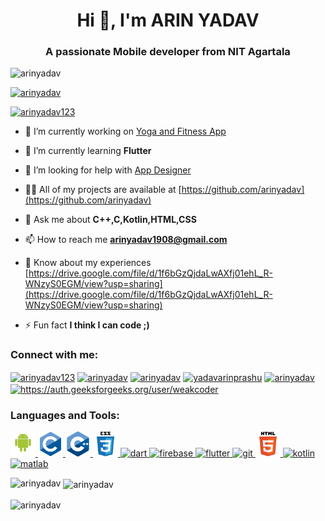<h1 align="center">Hi 👋, I'm ARIN YADAV</h1>
<h3 align="center">A passionate Mobile developer from NIT Agartala</h3>

<p align="left"> <img src="https://komarev.com/ghpvc/?username=arinyadav&label=Profile%20views&color=0e75b6&style=flat" alt="arinyadav" /> </p>

<p align="left"> <a href="https://github.com/ryo-ma/github-profile-trophy"><img src="https://github-profile-trophy.vercel.app/?username=arinyadav" alt="arinyadav" /></a> </p>

<p align="left"> <a href="https://twitter.com/arinyadav123" target="blank"><img src="https://img.shields.io/twitter/follow/arinyadav123?logo=twitter&style=for-the-badge" alt="arinyadav123" /></a> </p>

- 🔭 I’m currently working on [Yoga and Fitness App](https://github.com/arinyadav/Yoga-and-Fitness)

- 🌱 I’m currently learning **Flutter**

- 🤝 I’m looking for help with [App Designer](https://github.com/arinyadav/Yoga-and-Fitness)

- 👨‍💻 All of my projects are available at [https://github.com/arinyadav](https://github.com/arinyadav)

- 💬 Ask me about **C++,C,Kotlin,HTML,CSS**

- 📫 How to reach me **arinyadav1908@gmail.com**

- 📄 Know about my experiences [https://drive.google.com/file/d/1f6bGzQjdaLwAXfj01ehL_R-WNzyS0EGM/view?usp=sharing](https://drive.google.com/file/d/1f6bGzQjdaLwAXfj01ehL_R-WNzyS0EGM/view?usp=sharing)

- ⚡ Fun fact **I think I can code ;)**

<h3 align="left">Connect with me:</h3>
<p align="left">
<a href="https://twitter.com/arinyadav123" target="blank"><img align="center" src="https://raw.githubusercontent.com/rahuldkjain/github-profile-readme-generator/master/src/images/icons/Social/twitter.svg" alt="arinyadav123" height="30" width="40" /></a>
<a href="[https://linkedin.com/in/arinyadav](https://www.linkedin.com/in/arin-yadav-a26468230/)" target="blank"><img align="center" src="https://raw.githubusercontent.com/rahuldkjain/github-profile-readme-generator/master/src/images/icons/Social/linked-in-alt.svg" alt="arinyadav" height="30" width="40" /></a>
<a href="https://instagram.com/arinyadav" target="blank"><img align="center" src="https://raw.githubusercontent.com/rahuldkjain/github-profile-readme-generator/master/src/images/icons/Social/instagram.svg" alt="arinyadav" height="30" width="40" /></a>
<a href="https://www.hackerrank.com/yadavarinprashu" target="blank"><img align="center" src="https://raw.githubusercontent.com/rahuldkjain/github-profile-readme-generator/master/src/images/icons/Social/hackerrank.svg" alt="yadavarinprashu" height="30" width="40" /></a>
<a href="https://www.leetcode.com/arinyadav" target="blank"><img align="center" src="https://raw.githubusercontent.com/rahuldkjain/github-profile-readme-generator/master/src/images/icons/Social/leet-code.svg" alt="arinyadav" height="30" width="40" /></a>
<a href="https://auth.geeksforgeeks.org/user/https://auth.geeksforgeeks.org/user/weakcoder" target="blank"><img align="center" src="https://raw.githubusercontent.com/rahuldkjain/github-profile-readme-generator/master/src/images/icons/Social/geeks-for-geeks.svg" alt="https://auth.geeksforgeeks.org/user/weakcoder" height="30" width="40" /></a>
</p>

<h3 align="left">Languages and Tools:</h3>
<p align="left"> <a href="https://developer.android.com" target="_blank" rel="noreferrer"> <img src="https://raw.githubusercontent.com/devicons/devicon/master/icons/android/android-original-wordmark.svg" alt="android" width="40" height="40"/> </a> <a href="https://www.cprogramming.com/" target="_blank" rel="noreferrer"> <img src="https://raw.githubusercontent.com/devicons/devicon/master/icons/c/c-original.svg" alt="c" width="40" height="40"/> </a> <a href="https://www.w3schools.com/cpp/" target="_blank" rel="noreferrer"> <img src="https://raw.githubusercontent.com/devicons/devicon/master/icons/cplusplus/cplusplus-original.svg" alt="cplusplus" width="40" height="40"/> </a> <a href="https://www.w3schools.com/css/" target="_blank" rel="noreferrer"> <img src="https://raw.githubusercontent.com/devicons/devicon/master/icons/css3/css3-original-wordmark.svg" alt="css3" width="40" height="40"/> </a> <a href="https://dart.dev" target="_blank" rel="noreferrer"> <img src="https://www.vectorlogo.zone/logos/dartlang/dartlang-icon.svg" alt="dart" width="40" height="40"/> </a> <a href="https://firebase.google.com/" target="_blank" rel="noreferrer"> <img src="https://www.vectorlogo.zone/logos/firebase/firebase-icon.svg" alt="firebase" width="40" height="40"/> </a> <a href="https://flutter.dev" target="_blank" rel="noreferrer"> <img src="https://www.vectorlogo.zone/logos/flutterio/flutterio-icon.svg" alt="flutter" width="40" height="40"/> </a> <a href="https://git-scm.com/" target="_blank" rel="noreferrer"> <img src="https://www.vectorlogo.zone/logos/git-scm/git-scm-icon.svg" alt="git" width="40" height="40"/> </a> <a href="https://www.w3.org/html/" target="_blank" rel="noreferrer"> <img src="https://raw.githubusercontent.com/devicons/devicon/master/icons/html5/html5-original-wordmark.svg" alt="html5" width="40" height="40"/> </a> <a href="https://kotlinlang.org" target="_blank" rel="noreferrer"> <img src="https://www.vectorlogo.zone/logos/kotlinlang/kotlinlang-icon.svg" alt="kotlin" width="40" height="40"/> </a> <a href="https://www.mathworks.com/" target="_blank" rel="noreferrer"> <img src="https://upload.wikimedia.org/wikipedia/commons/2/21/Matlab_Logo.png" alt="matlab" width="40" height="40"/> </a> </p>

<p><img align="left" src="https://github-readme-stats.vercel.app/api/top-langs?username=arinyadav&show_icons=true&locale=en&layout=compact" alt="arinyadav" /></p>

<p>&nbsp;<img align="center" src="https://github-readme-stats.vercel.app/api?username=arinyadav&show_icons=true&locale=en" alt="arinyadav" /></p>

<p><img align="center" src="https://github-readme-streak-stats.herokuapp.com/?user=arinyadav&" alt="arinyadav" /></p>
